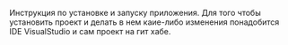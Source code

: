 Инструкция по установке и запуску приложения.
Для того чтобы установить проект и делать в нем каие-либо изменения понадобится IDE VisualStudio и сам проект на гит хабе. 
